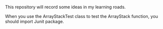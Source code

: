 This repository will record some ideas in my learning roads.

When you use the ArrayStackTest class to test the ArrayStack function, you should import Junit package.
